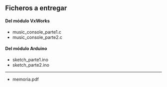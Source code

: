 ## Ficheros a entregar

#### Del módulo VxWorks 

- music_console_parte1.c
- music_console_parte2.c

#### Del módulo Arduino 

- sketch_parte1.ino
- sketch_parte2.ino

<hr>

- memoria.pdf
